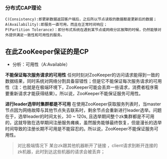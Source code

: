 ### 分布式CAP理论
    C(Consistency):即更新数据返回客户端后，之后所以节点读取的数据都是更新后的数据；
    A(Availability):即服务一直可用，而且在正常时间响应；
    P(Partition Tolerance)：即分布式系统在遇到某节点或网络分区故障的时候，仍然能够对外提供满足一致性和可用性的服务。
    

## 在此ZooKeeper保证的是CP

- 分析：可用性（A:Available）

**不能保证每次服务请求的可用性** 任何时刻对ZooKeeper的访问请求能得到一致的数据结果，同时系统对网络分割具备容错性；但是它不能保证每次服务请求的可用性（注：也就是在极端环境下，ZooKeeper可能会丢弃一些请求，消费者程序需要重新请求才能获得结果）。所以说，ZooKeeper不能保证服务可用性。

**进行leader选举时集群都是不可用** 在使用ZooKeeper获取服务列表时，当master节点因为网络故障与其他节点失去联系时，剩余节点会重新进行leader选举。问题在于，选举leader的时间太长，30 ~ 120s, 且选举期间整个zk集群都是不可用的，这就导致在选举期间注册服务瘫痪，虽然服务能够最终恢复，但是漫长的选举时间导致的注册长期不可用是不能容忍的。所以说，ZooKeeper不能保证服务可用性。

>对比极端情况下 某台zk跟其他机器断开了链接 ，client请求到断开连接的zk机器，此时到达这些机器的请求会被丢弃；